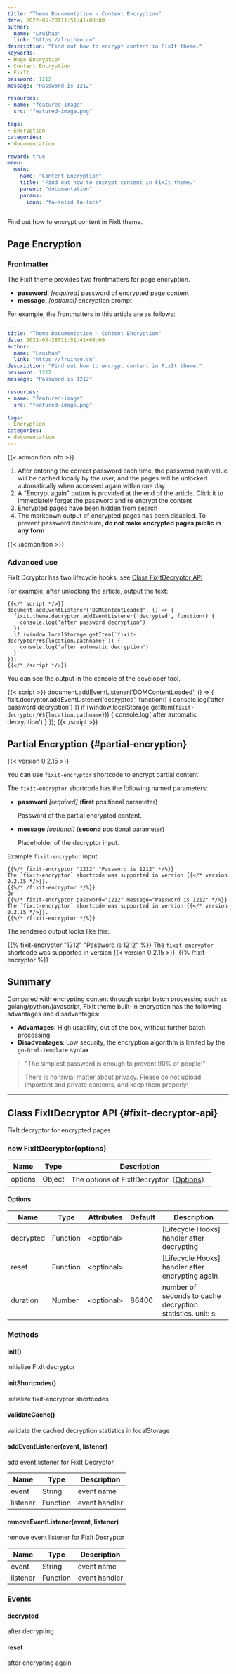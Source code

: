 ```yaml
---
title: "Theme Documentation - Content Encryption"
date: 2022-05-28T11:51:41+08:00
author:
  name: "Lruihao"
  link: "https://lruihao.cn"
description: "Find out how to encrypt content in FixIt theme."
keywords:
- Hugo Encryption
- Content Encryption
- FixIt
password: 1212
message: "Password is 1212"

resources:
- name: "featured-image"
  src: "featured-image.png"

tags:
- Encryption
categories:
- documentation

reward: true
menu:
  main:
    name: "Content Encryption"
    title: "Find out how to encrypt content in FixIt theme."
    parent: "documentation"
    params:
      icon: "fa-solid fa-lock"
---
```


Find out how to encrypt content in FixIt theme.

<!--more-->

## Page Encryption

### Frontmatter

The FixIt theme provides two frontmatters for page encryption.

* **password**: *[required]* password of encrypted page content
* **message**: *[optional]* encryption prompt

For example, the frontmatters in this article are as follows:

```yaml
---
title: "Theme Documentation - Content Encryption"
date: 2022-05-28T11:51:41+08:00
author:
  name: "Lruihao"
  link: "https://lruihao.cn"
description: "Find out how to encrypt content in FixIt theme."
password: 1212
message: "Password is 1212"

resources:
- name: "featured-image"
  src: "featured-image.png"

tags:
- Encryption
categories:
- documentation
---
```

{{< admonition info >}}

1. After entering the correct password each time, the password hash value will be cached locally by the user, and the pages will be unlocked automatically when accessed again within one day
2. A "Encrypt again" button is provided at the end of the article. Click it to immediately forget the password and re encrypt the content
3. Encrypted pages have been hidden from search
4. The markdown output of encrypted pages has been disabled. To prevent password disclosure, **do not make encrypted pages public in any form**

{{< /admonition >}}

### Advanced use

FixIt Dcryptor has two lifecycle hooks, see [Class FixItDecryptor API](#fixit-decryptor-api)

For example, after unlocking the article, output the text:

```go-html-template
{{</* script */>}}
document.addEventListener('DOMContentLoaded', () => {
  fixit.theme.decryptor.addEventListener('decrypted', function() {
    console.log('after password decryption')
  })
  if (window.localStorage.getItem(`fixit-decryptor/#${location.pathname}`)) {
    console.log('after automatic decryption')
  }
});
{{</* /script */>}}
```

You can see the output in the console of the developer tool.

{{< script >}}
document.addEventListener('DOMContentLoaded', () => {
  fixit.decryptor.addEventListener('decrypted', function() {
    console.log('after password decryption')
  })
  if (window.localStorage.getItem(`fixit-decryptor/#${location.pathname}`)) {
    console.log('after automatic decryption')
  }
});
{{< /script >}}

## Partial Encryption {#partial-encryption}

{{< version 0.2.15 >}}

You can use `fixit-encryptor` shortcode to encrypt partial content.

The `fixit-encryptor` shortcode has the following named parameters:

* **password** *[required]* (**first** positional parameter)

    Password of the partial encrypted content.

* **message** *[optional]* (**second** positional parameter)

    Placeholder of the decryptor input.

Example `fixit-encryptor` input:

```go-html-template
{{%/* fixit-encryptor "1212" "Password is 1212" */%}}
The `fixit-encryptor` shortcode was supported in version {{</* version 0.2.15 */>}}.
{{%/* /fixit-encryptor */%}}
Or
{{%/* fixit-encryptor password="1212" message="Password is 1212" */%}}
The `fixit-encryptor` shortcode was supported in version {{</* version 0.2.15 */>}}.
{{%/* /fixit-encryptor */%}}
```

The rendered output looks like this:

{{% fixit-encryptor "1212" "Password is 1212" %}}
The `fixit-encryptor` shortcode was supported in version {{< version 0.2.15 >}}.
{{% /fixit-encryptor %}}

## Summary

Compared with encrypting content through script batch processing such as golang/python/javascript, FixIt theme built-in encryption has the following advantages and disadvantages:

* **Advantages**: High usability, out of the box, without further batch processing
* **Disadvantages**: Low security, the encryption algorithm is limited by the `go-html-template` syntax

> "The simplest password is enough to prevent 90% of people!"
>
> There is no trivial matter about privacy. Please do not upload important and private contents, and keep them properly!

---

## Class FixItDecryptor API {#fixit-decryptor-api}

FixIt decryptor for encrypted pages

### new FixItDecryptor(options)

| Name    | Type   | Description                                                  |
| ------- | ------ | ------------------------------------------------------------ |
| options | Object | The options of FixItDecryptor（[Options](#options)） |

#### Options

| Name      | Type     | Attributes | Default | Description                                               |
| --------- | -------- | ---------- | ------- | --------------------------------------------------------- |
| decrypted | Function | \<optional\> |         | [Lifecycle Hooks] handler after decrypting                |
| reset     | Function | \<optional\> |         | [Lifecycle Hooks] handler after encrypting again          |
| duration  | Number   | \<optional\> | 86400   | number of seconds to cache decryption statistics. unit: s |

### Methods

#### init()

initialize FixIt decryptor

#### initShortcodes()

initialize fixit-encryptor shortcodes

#### validateCache()

validate the cached decryption statistics in localStorage

#### addEventListener(event, listener)

add event listener for FixIt Decryptor

| Name     | Type     | Description   |
| -------- | -------- | ------------- |
| event    | String   | event name    |
| listener | Function | event handler |

#### removeEventListener(event, listener)

remove event listener for FixIt Decryptor

| Name     | Type     | Description   |
| -------- | -------- | ------------- |
| event    | String   | event name    |
| listener | Function | event handler |

### Events

#### decrypted

after decrypting

#### reset

after encrypting again
